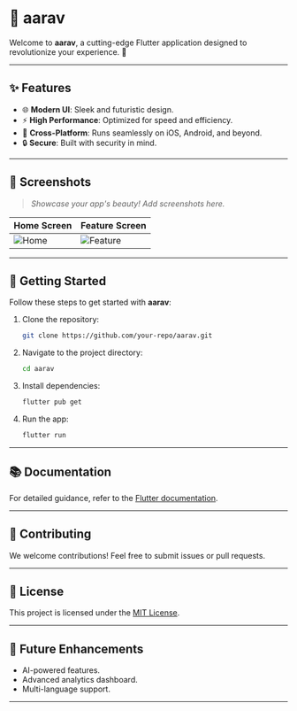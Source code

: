 # 🌟 aarav

Welcome to **aarav**, a cutting-edge Flutter application designed to revolutionize your experience. 🚀

---

## ✨ Features

- 🌐 **Modern UI**: Sleek and futuristic design.
- ⚡ **High Performance**: Optimized for speed and efficiency.
- 📱 **Cross-Platform**: Runs seamlessly on iOS, Android, and beyond.
- 🔒 **Secure**: Built with security in mind.

---

## 📸 Screenshots

> _Showcase your app's beauty! Add screenshots here._

| Home Screen | Feature Screen |
|-------------|----------------|
| ![Home](screenshots/home.png) | ![Feature](screenshots/feature.png) |

---

## 🚀 Getting Started

Follow these steps to get started with **aarav**:

1. Clone the repository:
   ```bash
   git clone https://github.com/your-repo/aarav.git
   ```
2. Navigate to the project directory:
   ```bash
   cd aarav
   ```
3. Install dependencies:
   ```bash
   flutter pub get
   ```
4. Run the app:
   ```bash
   flutter run
   ```

---

## 📚 Documentation

For detailed guidance, refer to the [Flutter documentation](https://docs.flutter.dev/).

---

## 🤝 Contributing

We welcome contributions! Feel free to submit issues or pull requests.

---

## 📄 License

This project is licensed under the [MIT License](LICENSE).

---

## 🌌 Future Enhancements

- AI-powered features.
- Advanced analytics dashboard.
- Multi-language support.

---
